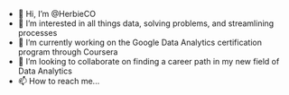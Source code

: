 - 👋 Hi, I’m @HerbieCO
- 👀 I’m interested in all things data, solving problems, and streamlining processes
- 🌱 I’m currently working on the Google Data Analytics certification program through Coursera
- 💞️ I’m looking to collaborate on finding a career path in my new field of Data Analytics
- 📫 How to reach me...

<!---
HerbieCO/HerbieCO is a ✨ special ✨ repository because its `README.md` (this file) appears on your GitHub profile.
You can click the Preview link to take a look at your changes.
--->
